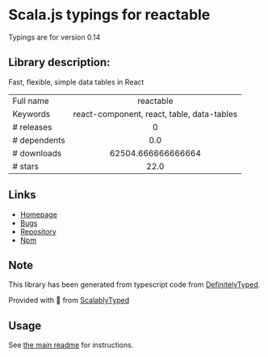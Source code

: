 
# Scala.js typings for reactable

Typings are for version 0.14

## Library description:
Fast, flexible, simple data tables in React

|                    |                 |
| ------------------ | :-------------: |
| Full name          | reactable |
| Keywords           | react-component, react, table, data-tables |
| # releases         | 0 |
| # dependents       | 0.0 |
| # downloads        | 62504.666666666664 |
| # stars            | 22.0 |

## Links
- [Homepage](https://github.com/abdulrahman-khankan/reactable)
- [Bugs](https://github.com/abdulrahman-khankan/reactable/issues)
- [Repository](https://github.com/abdulrahman-khankan/reactable)
- [Npm](https://www.npmjs.com/package/reactable)
    


## Note
This library has been generated from typescript code from [DefinitelyTyped](https://definitelytyped.org).

Provided with :purple_heart: from [ScalablyTyped](https://github.com/oyvindberg/ScalablyTyped)

## Usage
See [the main readme](../../readme.md) for instructions.


